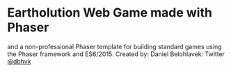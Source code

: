 # Eartholution Web Game made with Phaser

and a non-professional Phaser template for building standard games using the 
Phaser framework and ES6/2015.
Created by: Daniel Belohlavek: Twitter [@dbhvk](http://twitter.com/dbhvk)
